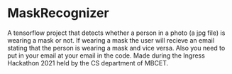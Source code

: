# MaskRecognizer
A tensorflow project that detects whether a person in a photo (a jpg file) is wearing a mask or not. If wearing a mask the user will recieve an email stating that the person is wearing a mask and vice versa. Also you need to put in your email at your email in the code. Made during the Ingress Hackathon 2021 held by the CS department of MBCET.
